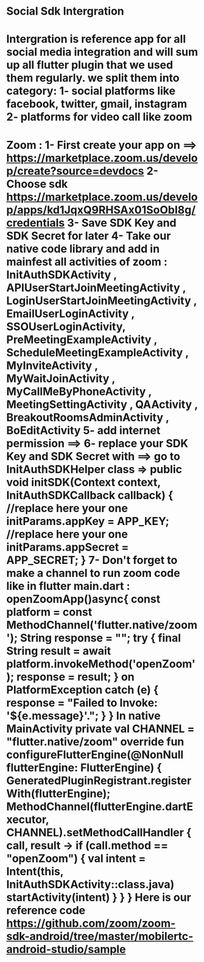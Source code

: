 # Social Sdk Intergration
Intergration is reference app for all social media integration and will sum up all flutter plugin that we used them regularly.
we split them into category:
1- social platforms like facebook, twitter, gmail, instagram
2- platforms for video call like zoom
======================================================
Zoom :
1- First create your app on ==> https://marketplace.zoom.us/develop/create?source=devdocs
2- Choose sdk https://marketplace.zoom.us/develop/apps/kd1JqxQ9RHSAx01SoObI8g/credentials
3- Save SDK Key and SDK Secret for later
4- Take our native code library and add in mainfest all activities of zoom  :
InitAuthSDKActivity , APIUserStartJoinMeetingActivity , LoginUserStartJoinMeetingActivity , EmailUserLoginActivity , SSOUserLoginActivity,
PreMeetingExampleActivity , ScheduleMeetingExampleActivity , MyInviteActivity , MyWaitJoinActivity , MyCallMeByPhoneActivity , MeetingSettingActivity ,
QAActivity , BreakoutRoomsAdminActivity , BoEditActivity 
5- add internet permission ==>     <uses-permission android:name="android.permission.INTERNET" />
6- replace your SDK Key and SDK Secret with ==> go to  InitAuthSDKHelper class => 
    public void initSDK(Context context, InitAuthSDKCallback callback) {
            //replace here your one 
            initParams.appKey = APP_KEY;
            //replace here your one 
            initParams.appSecret =  APP_SECRET; 
            }
7- Don't forget to make a channel to run zoom code like
in flutter main.dart : 
openZoomApp()async{
    const platform = const MethodChannel('flutter.native/zoom');
    String response = "";
    try {
      final String result = await platform.invokeMethod('openZoom');
      response = result;
    } on PlatformException catch (e) {
      response = "Failed to Invoke: '${e.message}'.";
    }
  }
  In native MainActivity 
    private val CHANNEL = "flutter.native/zoom"
    override fun configureFlutterEngine(@NonNull flutterEngine: FlutterEngine) {
        GeneratedPluginRegistrant.registerWith(flutterEngine);
        MethodChannel(flutterEngine.dartExecutor, CHANNEL).setMethodCallHandler { call, result ->
            if (call.method == "openZoom") {
                val intent = Intent(this, InitAuthSDKActivity::class.java)
                startActivity(intent)
            }
        }
    }
Here is our reference code https://github.com/zoom/zoom-sdk-android/tree/master/mobilertc-android-studio/sample
=====================================================================


